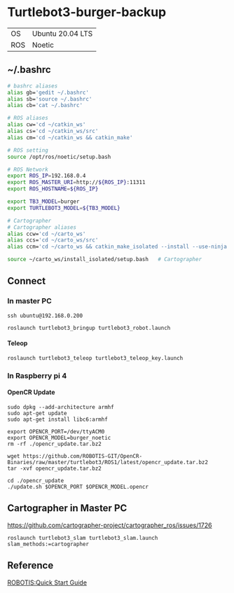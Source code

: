 # Turtlebot3-burger-backup

|||
|--|--|
|OS|Ubuntu 20.04 LTS|
|ROS|Noetic|

## ~/.bashrc

```bash
# bashrc aliases
alias gb='gedit ~/.bashrc'
alias sb='source ~/.bashrc'
alias cb='cat ~/.bashrc'

# ROS aliases
alias cw='cd ~/catkin_ws'
alias cs='cd ~/catkin_ws/src'
alias cm='cd ~/catkin_ws && catkin_make'

# ROS setting
source /opt/ros/noetic/setup.bash

# ROS Network
export ROS_IP=192.168.0.4
export ROS_MASTER_URI=http://${ROS_IP}:11311
export ROS_HOSTNAME=${ROS_IP}

export TB3_MODEL=burger
export TURTLEBOT3_MODEL=${TB3_MODEL}

# Cartographer
# Cartographer aliases
alias ccw='cd ~/carto_ws'
alias ccs='cd ~/carto_ws/src'
alias ccm='cd ~/carto_ws && catkin_make_isolated --install --use-ninja'

source ~/carto_ws/install_isolated/setup.bash	# Cartographer
```

## Connect
### In master PC
```
ssh ubuntu@192.168.0.200
```
```
roslaunch turtlebot3_bringup turtlebot3_robot.launch
```
#### Teleop
```
roslaunch turtlebot3_teleop turtlebot3_teleop_key.launch
```

### In Raspberry pi 4
#### OpenCR Update
```
sudo dpkg --add-architecture armhf
sudo apt-get update
sudo apt-get install libc6:armhf

export OPENCR_PORT=/dev/ttyACM0
export OPENCR_MODEL=burger_noetic
rm -rf ./opencr_update.tar.bz2

wget https://github.com/ROBOTIS-GIT/OpenCR-Binaries/raw/master/turtlebot3/ROS1/latest/opencr_update.tar.bz2 
tar -xvf opencr_update.tar.bz2 

cd ./opencr_update
./update.sh $OPENCR_PORT $OPENCR_MODEL.opencr
```
## Cartographer in Master PC
https://github.com/cartographer-project/cartographer_ros/issues/1726
```
roslaunch turtlebot3_slam turtlebot3_slam.launch slam_methods:=cartographer
```

## Reference
[ROBOTIS:Quick Start Guide](https://emanual.robotis.com/docs/en/platform/turtlebot3/quick-start/)
